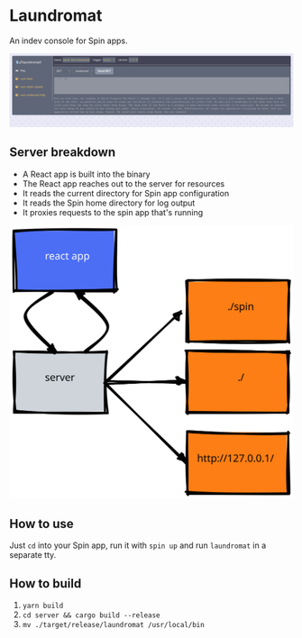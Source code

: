 # Laundromat

An indev console for Spin apps.

![A screenshot of an HTTP Read Eval Print Loop where you select routes from a spin app and clicking "send" will give you the output. On the left side of the screen are the spin components, and clicking on them will give you their logs](screenie.png)

## Server breakdown

 - A React app is built into the binary
 - The React app reaches out to the server for resources
 - It reads the current directory for Spin app configuration
 - It reads the Spin home directory for log output
 - It proxies requests to the spin app that's running

![A diagram showing a react app with arrows pointed back and forth with the server it is served from. The server multiplexes to the spin home directory, the current directory, and the spin api](./diagram.svg)

## How to use

Just `cd` into your Spin app, run it with `spin up` and run `laundromat` in a separate tty.

## How to build

1. `yarn build`
2. `cd server && cargo build --release`
3. `mv ./target/release/laundromat /usr/local/bin`
